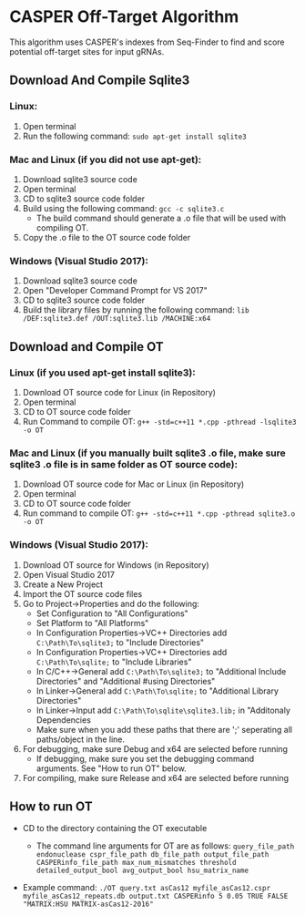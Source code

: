 # **CASPER Off-Target Algorithm**

This algorithm uses CASPER's indexes from Seq-Finder to find and score potential off-target sites for input gRNAs.

## Download And Compile Sqlite3
### Linux: 
1. Open terminal
2. Run the following command: `sudo apt-get install sqlite3`

### Mac and Linux (if you did not use apt-get):
1. Download sqlite3 source code
2. Open terminal
3. CD to sqlite3 source code folder
3. Build using the following command: `gcc -c sqlite3.c`
	* The build command should generate a .o file that will be used with compiling OT.
4. Copy the .o file to the OT source code folder

### Windows (Visual Studio 2017):
1. Download sqlite3 source code
2. Open "Developer Command Prompt for VS 2017"
3. CD to sqlite3 source code folder
4. Build the library files by running the following command: `lib /DEF:sqlite3.def /OUT:sqlite3.lib /MACHINE:x64`

## Download and Compile OT
### Linux (if you used apt-get install sqlite3):
1. Download OT source code for Linux (in Repository)
2. Open terminal
3. CD to OT source code folder
3. Run Command to compile OT: `g++ -std=c++11 *.cpp -pthread -lsqlite3 -o OT`

### Mac and Linux (if you manually built sqlite3 .o file, make sure sqlite3 .o file is in same folder as OT source code):
1. Download OT source code for Mac or Linux (in Repository)
2. Open terminal
3. CD to OT source code folder
3. Run command to compile OT: `g++ -std=c++11 *.cpp -pthread sqlite3.o -o OT`

### Windows (Visual Studio 2017):
1. Download OT source for Windows (in Repository)
2. Open Visual Studio 2017
3. Create a New Project
4. Import the OT source code files
5. Go to Project->Properties and do the following:
	* Set Configuration to "All Configurations"
	* Set Platform to "All Platforms"
	* In Configuration Properties->VC++ Directories add `C:\Path\To\sqlite3;` to "Include Directories"
	* In Configuration Properties->VC++ Directories add `C:\Path\To\sqlite;` to "Include Libraries"
	* In C/C++->General add `C:\Path\To\sqlite3;` to "Additional Include Directories" and "Additional #using Directories"
	* In Linker->General add `C:\Path\To\sqlite;` to "Additional Library Directories"
	* In Linker->Input add `C:\Path\To\sqlite\sqlite3.lib;` in "Additonaly Dependencies
	* Make sure when you add these paths that there are ';' seperating all paths/object in the line.
6. For debugging, make sure Debug and x64 are selected before running
	* If debugging, make sure you set the debugging command arguments. See "How to run OT" below.
7. For compiling, make sure Release and x64 are selected before running
	

## How to run OT
* CD to the directory containing the OT executable
	* The command line arguments for OT are as follows: `query_file_path endonuclease cspr_file_path db_file_path output_file_path CASPERinfo_file_path max_num_mismatches threshold detailed_output_bool avg_output_bool hsu_matrix_name`

* Example command: `./OT query.txt asCas12 myfile_asCas12.cspr myfile_asCas12_repeats.db output.txt CASPERinfo 5 0.05 TRUE FALSE "MATRIX:HSU MATRIX-asCas12-2016"`
